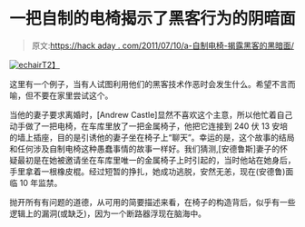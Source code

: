 # 一把自制的电椅揭示了黑客行为的阴暗面

> 原文:[https://hack aday . com/2011/07/10/a-自制电椅-揭露黑客的黑暗面/](https://hackaday.com/2011/07/10/a-homemade-electric-chair-reveals-a-darker-side-of-hacking/)

[![](../Images/560497d992c812df5a0becc8819655ab.png "echair")T2】](http://hackaday.com/2011/07/10/a-homemade-electric-chair-reveals-a-darker-side-of-hacking/echair/)

这里有一个例子，当有人试图利用他们的黑客技术作恶时会发生什么。希望不言而喻，但不要在家里尝试这个。

当他的妻子要求离婚时，[Andrew Castle]显然不喜欢这个主意，所以他忙着自己动手做了一把电椅，在车库里放了一把金属椅子，他把它连接到 240 伏 13 安培的墙上插座，目的是引诱他的妻子坐在椅子上“聊天”。幸运的是，这个故事的结局和任何涉及自制电椅这种愚蠢事情的故事一样好。我们猜测,[安德鲁斯]妻子的怀疑最初是在她被邀请坐在车库里唯一的金属椅子上时引起的，当时他站在她身后，手里拿着一根橡皮棍。经过短暂的挣扎，她成功逃脱，安然无恙，现在(安德鲁)面临 10 年监禁。

抛开所有有问题的道德，从可用的简要描述来看，在椅子的构造背后，似乎有一些逻辑上的漏洞(或缺乏)，因为一个断路器浮现在脑海中。